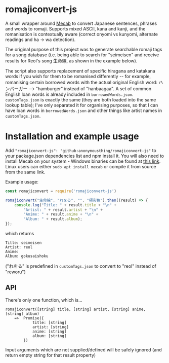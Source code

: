 # romajiconvert-js

A small wrapper around [Mecab](http://taku910.github.io/mecab/) to convert Japanese sentences, phrases and words to romaji. Supports mixed ASCII, kana and kanji, and the romanisation is contextually aware (correct onyomi vs kunyomi, alternate readings and ha -> wa detection). 

The original purpose of this project was to generate searchable romaji tags for a song database (i.e. being able to search for "seimeisen" and receive results for Reol's song 生命線, as shown in the example below). 

The script also supports replacement of specific hiragana and katakana words if you wish for them to be romanised differently -- for example, romanising certain borrowed words with the actual original English word: ハンバーガー --> "hamburger" instead of "hanbaagaa". A set of common English loan words is already included in `borrowedWords.json`. `customTags.json` is exactly the same (they are both loaded into the same lookup table); I've only separated it for organising purposes, so that I can have loan words in `borrowedWords.json` and other things like artist names in `customTags.json`. 

# Installation and example usage
Add `"romajiconvert-js": "github:anonymousthing/romajiconvert-js"` to your package.json dependencies list and npm install it. You will also need to install Mecab on your system - Windows binaries can be found at [this link](http://taku910.github.io/mecab/). Linux users can either `sudo apt install mecab` or compile it from source from the same link.

Example usage:  

```js
const romajiconvert = require('romajiconvert-js')

romajiconvert("生命線", "れをる", "", "極彩色").then((result) => {
    console.log("Title: " + result.title + "\n" +
        "Artist: " + result.artist + "\n" +
        "Anime: " + result.anime + "\n" +
        "Album: " + result.album);
});

```

which returns

```
Title: seimeisen
Artist: reol
Anime:
Album: gokusaishoku
```

("れをる" is predefined in `customTags.json` to convert to "reol" instead of "reworu")

## API

There's only one function, which is...
```
romajiconvert([string] title, [string] artist, [string] anime, [string] album)
    =>  Promise({
            title: [string]
            artist: [string]
            anime: [string]
            album: [string]
        })
```
        
Input arguments which are not supplied/defined will be safely ignored (and return empty string for that result property)
